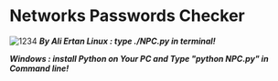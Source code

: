 # Networks Passwords Checker
![1234](https://user-images.githubusercontent.com/73932572/98090907-f12cb280-1e99-11eb-8cd9-8d1011022e84.jpg)
<b><i>By Ali Ertan<i><b>
<b>Linux</b> : 
type ./NPC.py in terminal!

<b>Windows<b> : 
install Python on Your PC and Type "python NPC.py" in Command line!
